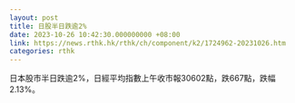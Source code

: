 ```yaml
---
layout: post
title: 日股半日跌逾2%
date: 2023-10-26 10:42:30.000000000 +08:00
link: https://news.rthk.hk/rthk/ch/component/k2/1724962-20231026.htm
categories: rthk
---
```


日本股市半日跌逾2%，日經平均指數上午收市報30602點，跌667點，跌幅2.13%。
